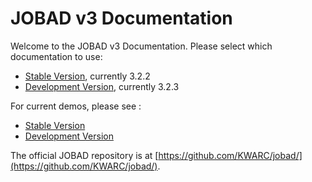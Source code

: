 # JOBAD v3 Documentation

Welcome to the JOBAD v3 Documentation. 
Please select which documentation to use: 

* [Stable Version](stable/index.html), currently 3.2.2
* [Development Version](dev/index.html), currently 3.2.3

For current demos, please see : 

* [Stable Version](stable/doc/html/demos.html)
* [Development Version](dev/doc/html/demos.html)

The official JOBAD repository is at [https://github.com/KWARC/jobad/](https://github.com/KWARC/jobad/). 
